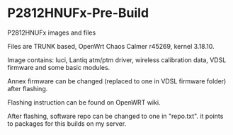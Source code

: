 # P2812HNUFx-Pre-Build
P2812HNUFx images and files

Files are TRUNK based, OpenWrt Chaos Calmer r45269, kernel 3.18.10.
<p>
Image contains: luci, Lantiq atm/ptm driver, wireless calibration data, VDSL firmware and some basic modules.
<p>
Annex firmware can be changed (replaced to one in VDSL firmware folder) after flashing.
<p>
Flashing instruction can be found on OpenWRT wiki.
<p>
After flashing, software repo can be changed to one in "repo.txt". it points to packages for this builds on my server.
